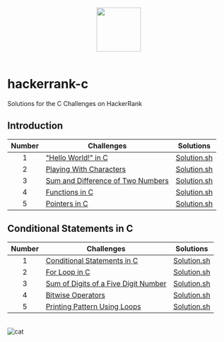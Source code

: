 <p align="center">  
	<br>
	<a href="https://www.hackerrank.com/Thomas_George_T">
        <img height=100 src="https://hrcdn.net/community-frontend/assets/brand/logo-new-white-green-a5cb16e0ae.svg"> 
    	</a>
	<br>
	<br>
</p>

# hackerrank-c

Solutions for the C Challenges on HackerRank

## Introduction

| Number | Challenges                                                                                       |                                   Solutions                                    |
| :----: | ------------------------------------------------------------------------------------------------ | :----------------------------------------------------------------------------: |
|   1    | ["Hello World!" in C](https://www.hackerrank.com/challenges/hello-world-c/problem)               |          [Solution.sh](Introduction/"Hello%20World!"%20in%20C/main.c)          |
|   2    | [Playing With Characters](https://www.hackerrank.com/challenges/playing-with-characters/problem) |         [Solution.sh](Introduction/Playing%20With%20Characters/main.c)         |
|   3    | [Sum and Difference of Two Numbers](https://www.hackerrank.com/challenges/sum-numbers-c/problem) | [Solution.sh](Introduction/Sum%20and%20Difference%20of%20Two%20Numbers/main.c) |
|   4    | [Functions in C](https://www.hackerrank.com/challenges/functions-in-c/problem)                   |             [Solution.sh](Introduction/Functions%20in%20C/main.c)              |
|   5    | [Pointers in C](https://www.hackerrank.com/challenges/pointer-in-c/problem)                      |              [Solution.sh](Introduction/Pointers%20in%20C/main.c)              |

## Conditional Statements in C

| Number | Challenges                                                                                                                 |                                              Solutions                                              |
| :----: | -------------------------------------------------------------------------------------------------------------------------- | :-------------------------------------------------------------------------------------------------: |
|   1    | [Conditional Statements in C](https://www.hackerrank.com/challenges/conditional-statements-in-c/problem)                   |         [Solution.sh](Conditionals%20and%20Loops/Conditional%20Statements%20in%20C/main.c)          |
|   2    | [For Loop in C](https://www.hackerrank.com/challenges/for-loop-in-c/problem)                                               |                [Solution.sh](Conditionals%20and%20Loops/For%20Loop%20in%20C/main.c)                 |
|   3    | [Sum of Digits of a Five Digit Number](https://www.hackerrank.com/challenges/sum-of-digits-of-a-five-digit-number/problem) | [Solution.sh](Conditionals%20and%20Loops/Sum%20of%20Digits%20of%20a%20Five%20Digit%20Number/main.c) |
|   4    | [Bitwise Operators](https://www.hackerrank.com/challenges/bitwise-operators-in-c/problem)                                  |                [Solution.sh](Conditionals%20and%20Loops/Bitwise%20Operators/main.c)                 |
|   5    | [Printing Pattern Using Loops](https://www.hackerrank.com/challenges/printing-pattern-2/problem)                           |         [Solution.sh](Conditionals%20and%20Loops/Printing%20Pattern%20Using%20Loops/main.c)         |

<br>![cat](https://github-production-user-asset-6210df.s3.amazonaws.com/62666332/253642655-0438a9e1-d47d-4570-873c-5ddd59f46e9e.svg)</br>
